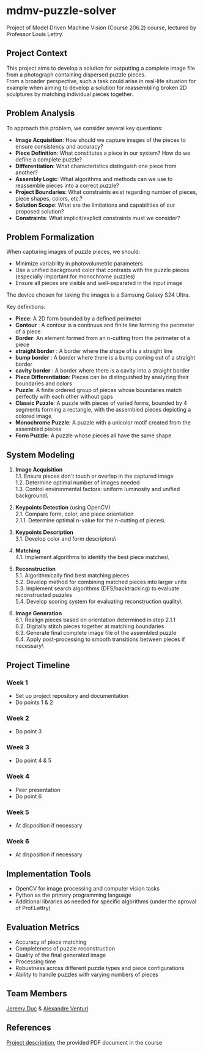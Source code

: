 # mdmv-puzzle-solver

Project of Model Driven Machine Vision (Course 206.2) course, lectured by Professor  Louis Lettry.

## Project Context

This project aims to develop a solution for outputting a complete image file from a photograph containing dispersed puzzle pieces.\
From a broader perspective, such a task could arise in real-life situation for example when aiming to develop a solution for reassembling broken 2D sculptures by matching individual pieces together.

## Problem Analysis

To approach this problem, we consider several key questions:

- **Image Acquisition**: How should we capture images of the pieces to ensure consistency and accuracy?
- **Piece Definition**: What constitutes a piece in our system? How do we define a complete puzzle?
- **Differentiation**: What characteristics distinguish one piece from another?
- **Assembly Logic**: What algorithms and methods can we use to reassemble pieces into a correct puzzle?
- **Project Boundaries**: What constraints exist regarding number of pieces, piece shapes, colors, etc.?
- **Solution Scope**: What are the limitations and capabilities of our proposed solution?
- **Constraints**: What implicit/explicit constraints must we consider?

## Problem Formalization

When capturing images of puzzle pieces, we should:

- Minimize variability in photovolumetric parameters
- Use a unified background color that contrasts with the puzzle pieces (especially important for monochrome puzzles)
- Ensure all pieces are visible and well-separated in the input image

The device chosen for taking the images is a Samsung Galaxy S24 Ultra.

Key definitions:

- **Piece**: A 2D form bounded by a defined perimeter
- **Contour** : A contour is a continuus and finite line forming the perimeter of a piece
- **Border**: An element formed from an n-cutting from the perimeter of a piece
- **straight border** : A border where the shape of is a straight line
- **bump border** : A border where there is a bump coming out of a straight border
- **cavity border** : A border where there is a cavity into a straight border
- **Piece Differentiation**: Pieces can be distinguished by analyzing their boundaries and colors
- **Puzzle**: A finite ordered group of pieces whose boundaries match perfectly with each other without gaps
- **Classic Puzzle**: A puzzle with pieces of varied forms, bounded by 4 segments forming a rectangle, with the assembled pieces depicting a colored image
- **Monochrome Puzzle**: A puzzle with a unicolor motif created from the assembled pieces
- **Form Puzzle**: A puzzle whose pieces all have the same shape

## System Modeling

1. **Image Acquisition**\
   1.1. Ensure pieces don't touch or overlap in the captured image\
   1.2. Determine optimal number of images needed\
   1.3. Control environmental factors: uniform luminosity and unified background\

2. **Keypoints Detection** (using OpenCV)\
   2.1. Compare form, color, and piece orientation\
      2.1.1. Determine optimal n-value for the n-cutting of pieces\

3. **Keypoints Description**\
   3.1. Develop color and form descriptors\

4. **Matching**\
   4.1. Implement algorithms to identify the best piece matches\

5. **Reconstruction**\
   5.1. Algorithmically find best matching pieces\
   5.2. Develop method for combining matched pieces into larger units\
   5.3. Implement search algorithms (DFS/backtracking) to evaluate reconstructed puzzles\
   5.4. Develop scoring system for evaluating reconstruction quality\

6. **Image Generation**\
   6.1. Realign pieces based on orientation determined in step 2.1.1\
   6.2. Digitally stitch pieces together at matching boundaries\
   6.3. Generate final complete image file of the assembled puzzle\
   6.4. Apply post-processing to smooth transitions between pieces if necessary\

## Project Timeline

### Week 1

- Set up project repository and documentation
- Do points 1 & 2

### Week 2

- Do point 3

### Week 3

- Do point 4 & 5

### Week 4

- Peer presentation
- Do point 6

### Week 5

- At disposition if necessary

### Week 6

- At disposition if necessary

## Implementation Tools

- OpenCV for image processing and computer vision tasks
- Python as the primary programming language
- Additional libraries as needed for specific algorithms (under the aproval of Prof.Lettry)

## Evaluation Metrics

- Accuracy of piece matching
- Completeness of puzzle reconstruction
- Quality of the final generated image
- Processing time
- Robustness across different puzzle types and piece configurations
- Ability to handle puzzles with varying numbers of pieces

## Team Members

[Jeremy Duc](https://github.com/jijiduc) & [Alexandre Venturi](https://github.com/mastermeter)

## References

[Project description](https://isc.hevs.ch/learn/pluginfile.php/5191/mod_resource/content/0/Project.pdf), the provided PDF document in the course
